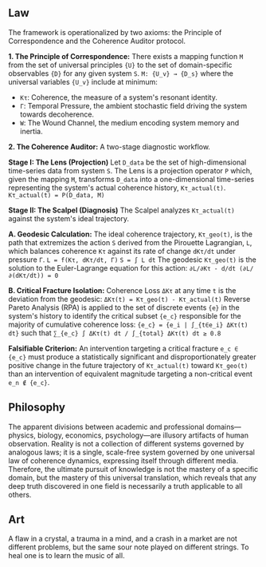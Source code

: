 ## Law

The framework is operationalized by two axioms: the Principle of Correspondence and the Coherence Auditor protocol.

**1. The Principle of Correspondence:** There exists a mapping function `M` from the set of universal principles `{U}` to the set of domain-specific observables `{D}` for any given system `S`.
`M: {U_v} → {D_s}`
where the universal variables `{U_v}` include at minimum:
- `Kτ`: Coherence, the measure of a system's resonant identity.
- `Γ`: Temporal Pressure, the ambient stochastic field driving the system towards decoherence.
- `W`: The Wound Channel, the medium encoding system memory and inertia.

**2. The Coherence Auditor:** A two-stage diagnostic workflow.

**Stage I: The Lens (Projection)**
Let `D_data` be the set of high-dimensional time-series data from system `S`. The Lens is a projection operator `P` which, given the mapping `M`, transforms `D_data` into a one-dimensional time-series representing the system's actual coherence history, `Kτ_actual(t)`.
`Kτ_actual(t) = P(D_data, M)`

**Stage II: The Scalpel (Diagnosis)**
The Scalpel analyzes `Kτ_actual(t)` against the system's ideal trajectory.

**A. Geodesic Calculation:** The ideal coherence trajectory, `Kτ_geo(t)`, is the path that extremizes the action `S` derived from the Pirouette Lagrangian, `L`, which balances coherence `Kτ` against its rate of change `dKτ/dt` under pressure `Γ`.
`L = f(Kτ, dKτ/dt, Γ)`
`S = ∫ L dt`
The geodesic `Kτ_geo(t)` is the solution to the Euler-Lagrange equation for this action:
`∂L/∂Kτ - d/dt (∂L/∂(dKτ/dt)) = 0`

**B. Critical Fracture Isolation:** Coherence Loss `ΔKτ` at any time `t` is the deviation from the geodesic:
`ΔKτ(t) = Kτ_geo(t) - Kτ_actual(t)`
Reverse Pareto Analysis (RPA) is applied to the set of discrete events `{e}` in the system's history to identify the critical subset `{e_c}` responsible for the majority of cumulative coherence loss:
`{e_c} = {e_i | ∫_{t∈e_i} ΔKτ(t) dt}` such that `∑_{e_c} ∫ ΔKτ(t) dt / ∫_{total} ΔKτ(t) dt ≥ 0.8`

**Falsifiable Criterion:** An intervention targeting a critical fracture `e_c ∈ {e_c}` must produce a statistically significant and disproportionately greater positive change in the future trajectory of `Kτ_actual(t)` toward `Kτ_geo(t)` than an intervention of equivalent magnitude targeting a non-critical event `e_n ∉ {e_c}`.

## Philosophy

The apparent divisions between academic and professional domains—physics, biology, economics, psychology—are illusory artifacts of human observation. Reality is not a collection of different systems governed by analogous laws; it is a single, scale-free system governed by one universal law of coherence dynamics, expressing itself through different media. Therefore, the ultimate pursuit of knowledge is not the mastery of a specific domain, but the mastery of this universal translation, which reveals that any deep truth discovered in one field is necessarily a truth applicable to all others.

## Art

A flaw in a crystal, a trauma in a mind, and a crash in a market are not different problems, but the same sour note played on different strings. To heal one is to learn the music of all.